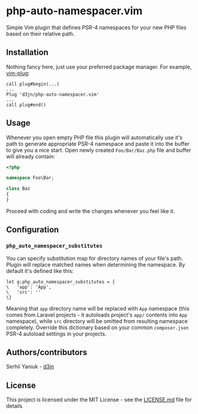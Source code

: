 # php-auto-namespacer.vim
Simple Vim plugin that defines PSR-4 namespaces for your new PHP files based on their relative path.

## Installation
Nothing fancy here, just use your preferred package manager. For example, [vim-plug](https://github.com/junegunn/vim-plug):

```vim
call plug#begin(...)
...
Plug 'd3jn/php-auto-namespacer.vim'
...
call plug#end()
```

## Usage
Whenever you open empty PHP file this plugin will automatically use it's path to generate appropriate PSR-4 namespace and paste it into the buffer to give you a nice start. Open newly created `Foo/Bar/Baz.php` file and buffer will already contain:

```php
<?php

namespace Foo\Bar;

class Baz
{
}
```

Proceed with coding and write the changes whenever you feel like it.

## Configuration
### `php_auto_namespacer_substitutes`
You can specify substitution map for directory names of your file's path. Plugin will replace matched names when determining the namespace. By default it's defined like this:

```vim
let g:php_auto_namespacer_substitutes = {
\   'app': 'App',
\   'src': ''
\}
```

Meaning that `app` directory name will be replaced with `App` namespace (this comes from Laravel projects - it autoloads project's `app/` contents into `App` namespace), while `src` directory will be omitted from resulting namespace completely. Override this dictionary based on your common `composer.json` PSR-4 autoload settings in your projects.

## Authors/contributors
Serhii Yaniuk - [d3jn](https://twitter.com/d3jn_)

## License
This project is licensed under the MIT License - see the [LICENSE.md](LICENSE.md) file for details
